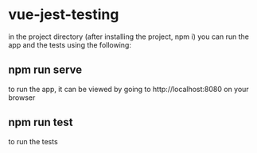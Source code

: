 # vue-jest-testing
in the project directory (after installing the project, npm i) you can run the app and the tests using the following:
## npm run serve
to run the app, it can be viewed by going to http://localhost:8080 on your browser
## npm run test
to run the tests 
